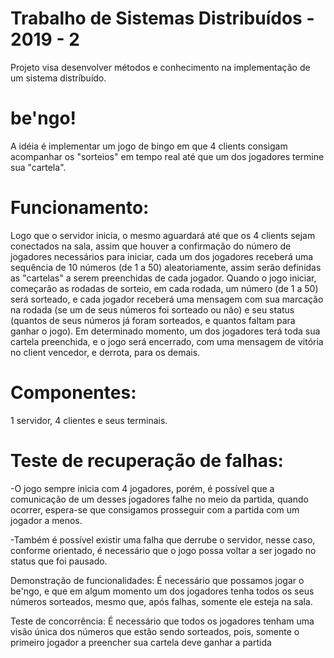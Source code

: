 # Trabalho de Sistemas Distribuídos - 2019 - 2

Projeto visa desenvolver métodos e conhecimento na implementação de um sistema distríbuído.

# be'ngo!

A idéia é implementar um jogo de bingo em que 4 clients consigam acompanhar os "sorteios" em tempo real até que um dos
jogadores termine sua "cartela".

# Funcionamento:

Logo que o servidor inicia, o mesmo aguardará até que os 4 clients sejam conectados na sala, assim que houver a
confirmação do número de jogadores necessários para iniciar, cada um dos jogadores receberá uma sequência de 10 números (de 1 a 50)
aleatoriamente, assim serão definidas as "cartelas" a serem preenchidas de cada jogador. Quando o jogo iniciar, começarão as rodadas
de sorteio, em cada rodada, um número (de 1 a 50) será sorteado, e cada jogador receberá uma mensagem com sua marcação na rodada 
(se um de seus números foi sorteado ou não) e seu status (quantos de seus números já foram sorteados, e quantos faltam para ganhar
o jogo). Em determinado momento, um dos jogadores terá toda sua cartela preenchida, e o jogo será encerrado, com uma mensagem
de vitória no client vencedor, e derrota, para os demais.

# Componentes: 

1 servidor, 4 clientes e seus terminais.

# Teste de recuperação de falhas: 

-O jogo sempre inicia com 4 jogadores, porém, é possível que a comunicação de um desses jogadores
falhe no meio da partida, quando ocorrer, espera-se que consigamos prosseguir com a partida com um jogador a menos.

-Também é possível existir uma falha que derrube o servidor, nesse caso, conforme orientado, é necessário que o jogo possa voltar
a ser jogado no status que foi pausado.

Demonstração de funcionalidades: É necessário que possamos jogar o be'ngo, e que em algum momento um dos jogadores tenha todos
os seus números sorteados, mesmo que, após falhas, somente ele esteja na sala.

Teste de concorrência: É necessário que todos os jogadores tenham uma visão única dos números que estão sendo sorteados, pois,
somente o primeiro jogador a preencher sua cartela deve ganhar a partida 

